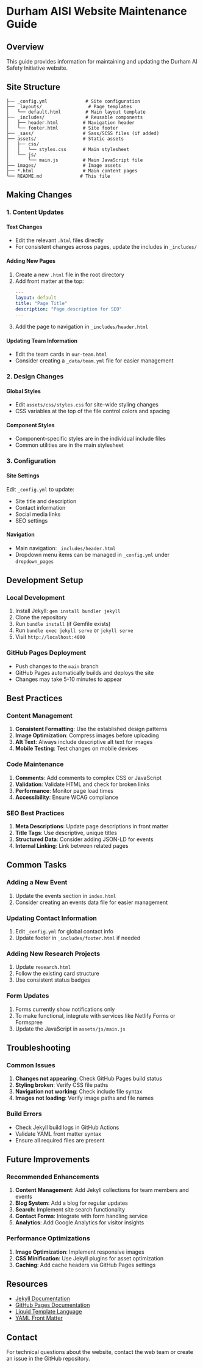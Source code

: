 # Durham AISI Website Maintenance Guide

## Overview
This guide provides information for maintaining and updating the Durham AI Safety Initiative website.

## Site Structure

```
├── _config.yml              # Site configuration
├── _layouts/                 # Page templates
│   └── default.html         # Main layout template
├── _includes/               # Reusable components
│   ├── header.html         # Navigation header
│   └── footer.html         # Site footer
├── _sass/                  # Sass/SCSS files (if added)
├── assets/                 # Static assets
│   ├── css/
│   │   └── styles.css      # Main stylesheet
│   └── js/
│       └── main.js         # Main JavaScript file
├── images/                 # Image assets
├── *.html                  # Main content pages
└── README.md              # This file
```

## Making Changes

### 1. Content Updates

#### Text Changes
- Edit the relevant `.html` files directly
- For consistent changes across pages, update the includes in `_includes/`

#### Adding New Pages
1. Create a new `.html` file in the root directory
2. Add front matter at the top:
   ```yaml
   ---
   layout: default
   title: "Page Title"
   description: "Page description for SEO"
   ---
   ```
3. Add the page to navigation in `_includes/header.html`

#### Updating Team Information
- Edit the team cards in `our-team.html`
- Consider creating a `_data/team.yml` file for easier management

### 2. Design Changes

#### Global Styles
- Edit `assets/css/styles.css` for site-wide styling changes
- CSS variables at the top of the file control colors and spacing

#### Component Styles
- Component-specific styles are in the individual include files
- Common utilities are in the main stylesheet

### 3. Configuration

#### Site Settings
Edit `_config.yml` to update:
- Site title and description
- Contact information
- Social media links
- SEO settings

#### Navigation
- Main navigation: `_includes/header.html`
- Dropdown menu items can be managed in `_config.yml` under `dropdown_pages`

## Development Setup

### Local Development
1. Install Jekyll: `gem install bundler jekyll`
2. Clone the repository
3. Run `bundle install` (if Gemfile exists)
4. Run `bundle exec jekyll serve` or `jekyll serve`
5. Visit `http://localhost:4000`

### GitHub Pages Deployment
- Push changes to the `main` branch
- GitHub Pages automatically builds and deploys the site
- Changes may take 5-10 minutes to appear

## Best Practices

### Content Management
1. **Consistent Formatting**: Use the established design patterns
2. **Image Optimization**: Compress images before uploading
3. **Alt Text**: Always include descriptive alt text for images
4. **Mobile Testing**: Test changes on mobile devices

### Code Maintenance
1. **Comments**: Add comments to complex CSS or JavaScript
2. **Validation**: Validate HTML and check for broken links
3. **Performance**: Monitor page load times
4. **Accessibility**: Ensure WCAG compliance

### SEO Best Practices
1. **Meta Descriptions**: Update page descriptions in front matter
2. **Title Tags**: Use descriptive, unique titles
3. **Structured Data**: Consider adding JSON-LD for events
4. **Internal Linking**: Link between related pages

## Common Tasks

### Adding a New Event
1. Update the events section in `index.html`
2. Consider creating an events data file for easier management

### Updating Contact Information
1. Edit `_config.yml` for global contact info
2. Update footer in `_includes/footer.html` if needed

### Adding New Research Projects
1. Update `research.html`
2. Follow the existing card structure
3. Use consistent status badges

### Form Updates
1. Forms currently show notifications only
2. To make functional, integrate with services like Netlify Forms or Formspree
3. Update the JavaScript in `assets/js/main.js`

## Troubleshooting

### Common Issues
1. **Changes not appearing**: Check GitHub Pages build status
2. **Styling broken**: Verify CSS file paths
3. **Navigation not working**: Check include file syntax
4. **Images not loading**: Verify image paths and file names

### Build Errors
- Check Jekyll build logs in GitHub Actions
- Validate YAML front matter syntax
- Ensure all required files are present

## Future Improvements

### Recommended Enhancements
1. **Content Management**: Add Jekyll collections for team members and events
2. **Blog System**: Add a blog for regular updates
3. **Search**: Implement site search functionality
4. **Contact Forms**: Integrate with form handling service
5. **Analytics**: Add Google Analytics for visitor insights

### Performance Optimizations
1. **Image Optimization**: Implement responsive images
2. **CSS Minification**: Use Jekyll plugins for asset optimization
3. **Caching**: Add cache headers via GitHub Pages settings

## Resources

- [Jekyll Documentation](https://jekyllrb.com/docs/)
- [GitHub Pages Documentation](https://pages.github.com/)
- [Liquid Template Language](https://shopify.github.io/liquid/)
- [YAML Front Matter](https://jekyllrb.com/docs/front-matter/)

## Contact

For technical questions about the website, contact the web team or create an issue in the GitHub repository.
